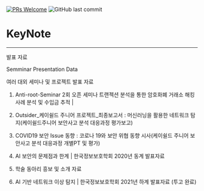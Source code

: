 [![PRs Welcome](https://img.shields.io/badge/PRs-welcome-brightgreen.svg?style=flat-square)](http://makeapullrequest.com)
![GitHub last commit](https://img.shields.io/github/last-commit/jeongjy0317/Arcalive-Emoji-Downloader.svg)
# KeyNote
-------------
발표 자료 

Semminar Presentation Data

여러 대외 세미나 및 프로젝트 발표 자료

1. Anti-root-Seminar 2회 오픈 세미나 트랜젝션 분석을 통한 암호화폐 거래소 해킹사례 분석 및 수입금 추적 |

2. Outsider_케이쉴드 주니어 프로젝트_최종보고서 : 머신러닝을 활용한 네트워크 탐지(케이쉴드주니어 보안사고 분석 대응과정 평가보고)

3. COVID19 보안 Issue 동향 : 코로나 19와 보안 위협 동향 시사(케이쉴드 주니어 보안사고 분석 대응과정 개별PT 및 평가) 

4. AI 보안의 문제점과 한계  | 한국정보보호학회 2020년 동계 발표자료 

5. 학술 동아리 흥보 및 소개 자료 

6. AI 기반 네트워크 이상 탐지 | 한국정보보호학회 2021년 하계 발표자료 (투고 완료)
